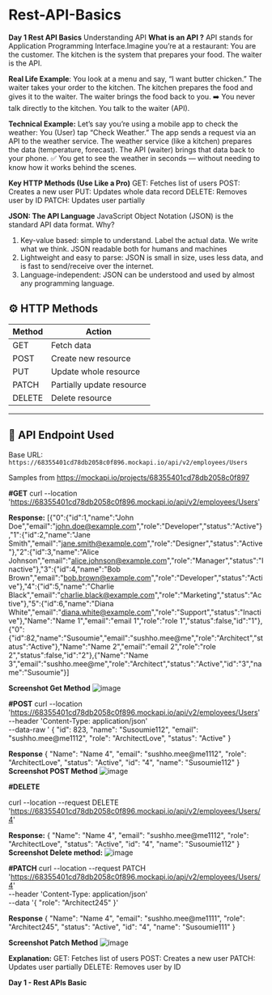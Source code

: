 # Rest-API-Basics

**Day 1 Rest API Basics**
Understanding API
**What is an API ?​**
API stands for Application Programming Interface.​
Imagine you’re at a restaurant:
You are the customer.​
The kitchen is the system that prepares your food.​
The waiter is the API.​

​**Real Life Example​**:
You look at a menu and say, “I want butter chicken.”​
The waiter takes your order to the kitchen.​
The kitchen prepares the food and gives it to the waiter.​
The waiter brings the food back to you.​
➡️ You never talk directly to the kitchen. You talk to the waiter (API).​

**Technical Example:**​
Let’s say you’re using a mobile app to check the weather:​
You (User) tap “Check Weather.”​
The app sends a request via an API to the weather service.​
The weather service (like a kitchen) prepares the data (temperature, forecast).​
The API (waiter) brings that data back to your phone.​
✅ You get to see the weather in seconds — without needing to know how it works behind the scenes.​

**Key HTTP Methods (Use Like a Pro)​**
GET: Fetches list of users
POST: Creates a new user
PUT: Updates whole data record
DELETE: Removes user by ID
PATCH: Updates user partially

**JSON: The API Language​**
JavaScript Object Notation (JSON) is the standard API data format.​
Why?​
1) Key-value based: simple to understand. Label the actual data. We write what we think. JSON readable both for humans and machines​
2) Lightweight and easy to parse: JSON is small in size, uses less data, and is fast to send/receive over the internet.​
3) Language-independent: JSON can be understood and used by almost any programming language.​

## ⚙️ HTTP Methods

| Method  | Action                     |
|---------|----------------------------|
| GET     | Fetch data                 |
| POST    | Create new resource        |
| PUT     | Update whole resource      |
| PATCH   | Partially update resource  |
| DELETE  | Delete resource            |

---

## 🧪 API Endpoint Used

Base URL:  
`https://68355401cd78db2058c0f896.mockapi.io/api/v2/employees/Users`


Samples from https://mockapi.io/projects/68355401cd78db2058c0f897

**#GET**
curl --location 'https://68355401cd78db2058c0f896.mockapi.io/api/v2/employees/Users'

**Response:**
[{"0":{"id":1,"name":"John Doe","email":"john.doe@example.com","role":"Developer","status":"Active"},"1":{"id":2,"name":"Jane Smith","email":"jane.smith@example.com","role":"Designer","status":"Active"},"2":{"id":3,"name":"Alice Johnson","email":"alice.johnson@example.com","role":"Manager","status":"Inactive"},"3":{"id":4,"name":"Bob Brown","email":"bob.brown@example.com","role":"Developer","status":"Active"},"4":{"id":5,"name":"Charlie Black","email":"charlie.black@example.com","role":"Marketing","status":"Active"},"5":{"id":6,"name":"Diana White","email":"diana.white@example.com","role":"Support","status":"Inactive"},"Name":"Name 1","email":"email 1","role":"role 1","status":false,"id":"1"},{"0":{"id":82,"name":"Susoumie","email":"sushho.mee@me","role":"Architect","status":"Active"},"Name":"Name 2","email":"email 2","role":"role 2","status":false,"id":"2"},{"Name":"Name 3","email":"sushho.mee@me","role":"Architect","status":"Active","id":"3","name":"Susoumie"}]

**Screenshot Get Method**
![image](https://github.com/user-attachments/assets/ffca6b72-cdec-40c3-8333-fa8bda601678)


**#POST**
curl --location 'https://68355401cd78db2058c0f896.mockapi.io/api/v2/employees/Users' \
--header 'Content-Type: application/json' \
--data-raw '    {
        "id": 823,
        "name": "Susoumie112",
        "email": "sushho.mee@me1112",
        "role": "ArchitectLove",
        "status": "Active"
        }

**Response**
{
    "Name": "Name 4",
    "email": "sushho.mee@me1112",
    "role": "ArchitectLove",
    "status": "Active",
    "id": "4",
    "name": "Susoumie112"
}
**Screenshot POST Method**
![image](https://github.com/user-attachments/assets/38e45f7d-ebe1-4422-8a84-3134642139db)



**#DELETE** 

curl --location --request DELETE 'https://68355401cd78db2058c0f896.mockapi.io/api/v2/employees/Users/4'

**Response:**
{
    "Name": "Name 4",
    "email": "sushho.mee@me1112",
    "role": "ArchitectLove",
    "status": "Active",
    "id": "4",
    "name": "Susoumie112"
}
**Screenshot Delete method:**
![image](https://github.com/user-attachments/assets/dc696fc3-30a0-4dc6-a67a-bde1f3477bf9)


**#PATCH**
curl --location --request PATCH 'https://68355401cd78db2058c0f896.mockapi.io/api/v2/employees/Users/4' \
--header 'Content-Type: application/json' \
--data '{
    "role": "Architect245"
}'

**Response**
{
    "Name": "Name 4",
    "email": "sushho.mee@me1111",
    "role": "Architect245",
    "status": "Active",
    "id": "4",
    "name": "Susoumie111"
}


**Screenshot Patch Method**
![image](https://github.com/user-attachments/assets/7d0551ee-8380-4f68-a47a-18fc0abf5446)

**Explanation:**
GET: Fetches list of users
POST: Creates a new user
PATCH: Updates user partially
DELETE: Removes user by ID

**Day 1 - Rest APIs Basic**
